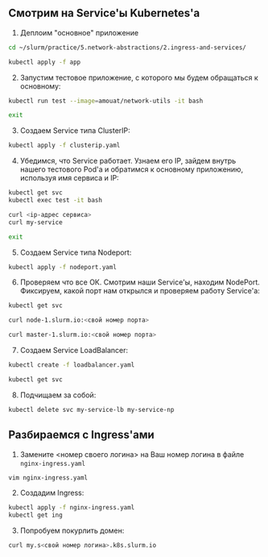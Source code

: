 ## Смотрим на Service'ы Kubernetes'а

1) Деплоим "основное" приложение

```bash
cd ~/slurm/practice/5.network-abstractions/2.ingress-and-services/

kubectl apply -f app
```

2) Запустим тестовое приложение, с которого мы будем обращаться к основному:

```bash
kubectl run test --image=amouat/network-utils -it bash

exit
```

3) Создаем Service типа ClusterIP:

```bash
kubectl apply -f clusterip.yaml
```

4) Убедимся, что Service работает. Узнаем его IP, зайдем внутрь нашего тестового Pod'а и обратимся к основному приложению, используя имя сервиса и IP:

```bash
kubectl get svc
kubectl exec test -it bash

curl <ip-адрес сервиса>
curl my-service

exit
```

5) Создаем Service типа Nodeport:

```bash
kubectl apply -f nodeport.yaml
```

6) Проверяем что все ОК. Смотрим наши Service'ы, находим NodePort. Фиксируем, какой порт нам открылся и проверяем работу Service'а:

```bash
kubectl get svc

curl node-1.slurm.io:<свой номер порта>

curl master-1.slurm.io:<свой номер порта>
```

7) Создаем Service LoadBalancer:

```bash
kubectl create -f loadbalancer.yaml

kubectl get svc
```

8) Подчищаем за собой:

```bash
kubectl delete svc my-service-lb my-service-np
```

## Разбираемся с Ingress'ами
1) Замените <номер своего логина> на Ваш номер логина в файле `nginx-ingress.yaml`

```bash
vim nginx-ingress.yaml
```
2) Создадим Ingress:

```bash
kubectl apply -f nginx-ingress.yaml
kubectl get ing
```

3) Попробуем покурлить домен:

```bash
curl my.s<свой номер логина>.k8s.slurm.io
```
